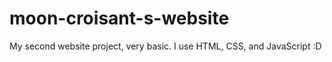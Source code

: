 # moon-croisant-s-website
My second website project, very basic. I use HTML, CSS, and JavaScript :D
